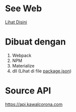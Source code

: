 # See Web

[Lihat Disini](https://lana404.github.io/Pantau-Covid/dist/)

# Dibuat dengan 

1. Webpack
2. NPM
3. Materialize
4. dll (Lihat di file [package.json](/package.json))

# Source API

https://api.kawalcorona.com
